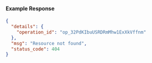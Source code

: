 <!-- Code generated for API Clients. DO NOT EDIT. -->

#### Example Response

```json
{
  "details": {
    "operation_id": "op_32PdKIbuUSRDRmMhw1ExXkVffnm"
  },
  "msg": "Resource not found",
  "status_code": 404
}
```
